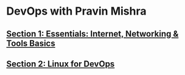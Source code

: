 # DevOps with Pravin Mishra

## [Section 1: Essentials: Internet, Networking & Tools Basics](/section-1-internet-networking-tools-basic/)

## [Section 2: Linux for DevOps](/section-2-linux-for-devops/)
